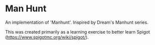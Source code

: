 # Man Hunt
An implementation of 'Manhunt'. Inspired by Dream's Manhunt series.

This was created primarily as a learning exercise to better learn Spigot (https://www.spigotmc.org/wiki/spigot/).
